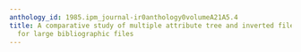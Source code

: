```yaml
---
anthology_id: 1985.ipm_journal-ir0anthology0volumeA21A5.4
title: A comparative study of multiple attribute tree and inverted file structures
  for large bibliographic files
---
```

